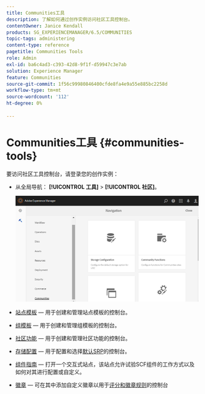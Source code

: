 ```yaml
---
title: Communities工具
description: 了解如何通过创作实例访问社区工具控制台。
contentOwner: Janice Kendall
products: SG_EXPERIENCEMANAGER/6.5/COMMUNITIES
topic-tags: administering
content-type: reference
pagetitle: Communities Tools
role: Admin
exl-id: ba6c4ad3-c393-42d8-9f1f-d59947c3e7ab
solution: Experience Manager
feature: Communities
source-git-commit: 1f56c99980846400cfde8fa4e9a55e885bc2258d
workflow-type: tm+mt
source-wordcount: '112'
ht-degree: 0%

---
```


# Communities工具 {#communities-tools}

要访问社区工具控制台，请登录您的创作实例：

* 从全局导航： **[!UICONTROL 工具]** > **[!UICONTROL 社区]**。

  ![社区](assets/communities-home.png)

* [站点模板](sites.md) — 用于创建和管理站点模板的控制台。

* [组模板](tools-groups.md) — 用于创建和管理组模板的控制台。

* [社区功能](functions.md) — 用于创建和管理社区功能的控制台。

* [存储配置](srp-config.md) — 用于配置和选择[默认SRP](working-with-srp.md)的控制台。

* [组件指南](components-guide.md) — 打开一个交互式站点，该站点允许试验SCF组件的工作方式以及如何对其进行配置或自定义。

* [徽章](badges.md) — 可在其中添加自定义徽章以用于[评分和徽章规则](implementing-scoring.md)的控制台
